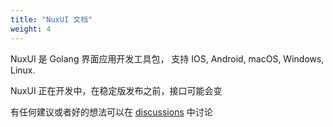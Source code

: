 ```yaml
---
title: "NuxUI 文档"
weight: 4
---
```



NuxUI 是 Golang 界面应用开发工具包， 支持 IOS, Android, macOS, Windows, Linux.

NuxUI 正在开发中，在稳定版发布之前，接口可能会变

有任何建议或者好的想法可以在 [discussions](https://github.com/nuxui/nuxui/discussions) 中讨论
